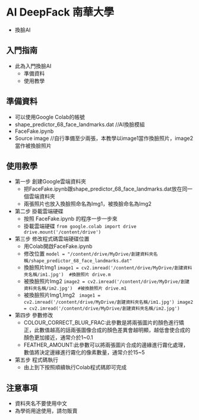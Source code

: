 # AI DeepFack 南華大學
* 換臉AI

## 入門指南
* 此為入門換臉AI
  * 準備資料
  * 使用教學

## 準備資料
* 可以使用Google Colab的帳號
* shape_predictor_68_face_landmarks.dat //AI換臉模組
* FaceFake.ipynb
* Source image //自行準備至少兩張，本教學以image1當作換臉照片，image2當作被換臉照片

## 使用教學
* 第一步 創建Google雲端資料夾
  * 把FaceFake.ipynb跟shape_predictor_68_face_landmarks.dat放在同一個雲端資料夾
  * 兩張照片也放入換臉照命名為Img1，被換臉命名為Img2
* 第二步 掛載雲端硬碟
  * 按照 FaceFake.ipynb 的程序一步一步來
  * 掛載雲端硬碟
 `from google.colab import drive
 drive.mount('/content/drive')`
* 第三步 修改程式碼雲端硬碟位置
  * 用Colab開啟FaceFake.ipynb
  * 修改位置
 `model = "/content/drive/MyDrive/創建資料夾名稱/shape_predictor_68_face_landmarks.dat"`
  * 換臉照片Img1
 `image1 = cv2.imread('/content/drive/MyDrive/創建資料夾名稱/im1.jpg')  #換臉照片
 drive.m`
  * 被換臉照片Img2
 `image2 = cv2.imread('/content/drive/MyDrive/創建資料夾名稱/im2.jpg')  #被換臉照片
 drive.m1`
  * 被換臉照片Img1,Img2
` image1 = cv2.imread('/content/drive/MyDrive/創建資料夾名稱/im1.jpg')
 image2 = cv2.imread('/content/drive/MyDrive/創建資料夾名稱/im2.jpg')`
* 第四步 參數修改
  * COLOUR_CORRECT_BLUR_FRAC:此參數是將兩張圖片的顏色進行矯正，此數值越高的話兩張圖像合成的顏色差異會越明顯，越低會使合成的顏色更加接近，通常介於1~0.1
  * FEATHER_AMOUNT:此參數可以將兩張圖片合成的邊緣進行霧化處理，數值將決定邊緣進行霧化的像素數量，通常介於15~5
* 第五步 程式碼執行
  * 由上到下按照順續執行Colab程式碼即可完成
## 注意事項
* 資料夾名不要使用中文
* 為學術用途使用，請勿販賣
